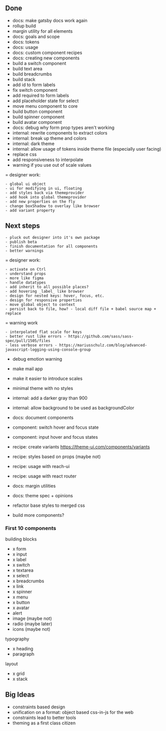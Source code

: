 ## Done

- docs: make gatsby docs work again
- rollup build
- margin utility for all elements
- docs: goals and scope
- docs: tokens
- docs: usage
- docs: custom component recipes
- docs: creating new components
- build a switch component
- build text area
- build breadcrumbs
- build stack
- add id to form labels
- fix switch component
- add required to form labels
- add placeholder state for select
- move menu component to core
- build button component
- build spinner component
- build avatar component
- docs: debug why form prop types aren't working
- internal: rewrite components to extract colors
- internal: break up theme and colors
- internal: dark theme
- internal: allow usage of tokens inside theme file (especially user facing)
- replace css
- add responsiveness to interpolate
- warning if you use out of scale values

= designer work:

    - global ui object
    - ui for modifying in ui, floating
    - add styles back via themeprovider
    - add hook into global themeprovider
    - add new properties on the fly
    - change boxShadow to overlay like browser
    - add variant property

## Next steps

    - pluck out designer into it's own package
    - publish beta
    - finish documentation for all components
    - better warnings

= designer work:

    - activate on Ctrl
    - understand props
    - more like figma
    - handle datatypes
    - add inherit to all possible places?
    - add hovering _label_ like browser
    - design for nested keys: hover, focus, etc.
    - design for responsive properties
    - move global object to context
    - persist back to file, how? - local diff file + babel source map + replace

= warning work

    - interpolated flat scale for keys
    - better rust like errors - https://github.com/sass/sass-spec/pull/1505/files
    - less verbose errors - https://mariusschulz.com/blog/advanced-javascript-logging-using-console-group

- debug emotion warning
- make mail app
- make it easier to introduce scales

- minimal theme with no styles
- internal: add a darker gray than 900
- internal: allow background to be used as backgroundColor
- docs: document components
- component: switch hover and focus state
- component: input hover and focus states

- recipe: create variants https://theme-ui.com/components/variants
- recipe: styles based on props (maybe not)
- recipe: usage with reach-ui
- recipe: usage with react router

- docs: margin utilities
- docs: theme spec + opinions
- refactor base styles to merged css

- build more components?

### First 10 components

building blocks

- x form
- x input
- x label
- x switch
- x textarea
- x select
- x breadcrumbs
- x link
- x spinner
- x menu
- x button
- x avatar
- alert
- image (maybe not)
- radio (maybe later)
- icons (maybe not)

typography

- x heading
- paragraph

layout

- x grid
- x stack

## Big Ideas

- constraints based design
- unification on a format: object based css-in-js for the web
- constraints lead to better tools
- theming as a first class citizen
